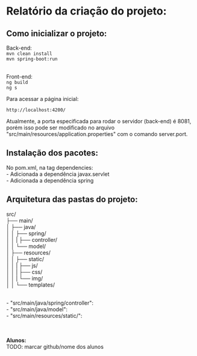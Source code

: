 # Relatório da criação do projeto:

## Como inicializar o projeto:
Back-end: <br>
`mvn clean install` <br>
`mvn spring-boot:run` <br><br>

Front-end: <br>
`ng build` <br>
`ng s` <br>

Para acessar a página inicial:

`http://localhost:4200/`

Atualmente, a porta especificada para rodar o servidor (back-end) é 8081, porém isso pode ser modificado no 
arquivo "src/main/resources/application.properties" com o comando server.port. 

## Instalação dos pacotes:
No pom.xml, na tag dependencies: <br>
    - Adicionada a dependência javax.servlet <br>
    - Adicionada a dependência spring

## Arquitetura das pastas do projeto:

src/ <br>
├── main/ <br>
│ ├── java/ <br>
│ │ ├── spring/ <br>
│ │ |  ├── controller/ <br>
│ │ └── model/ <br>
│ ├── resources/ <br>
│ │ ├── static/ <br>
│ │ |  ├── js/ <br>
│ │ |  ├── css/ <br>
│ │ |  └── img/ <br>
│ │ └── templates/ <br>

<br>
- "src/main/java/spring/controller":
<br>
- "src/main/java/model":
<br>
- "src/main/resources/static/": 

<br><br>
**Alunos:**<br>
TODO: marcar github/nome dos alunos